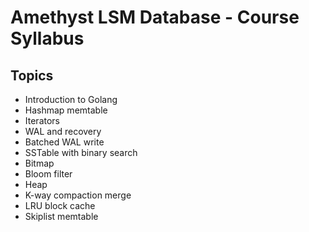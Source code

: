 # Amethyst LSM Database - Course Syllabus

## Topics

- Introduction to Golang
- Hashmap memtable
- Iterators
- WAL and recovery
- Batched WAL write
- SSTable with binary search
- Bitmap
- Bloom filter
- Heap
- K-way compaction merge
- LRU block cache
- Skiplist memtable
